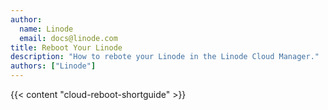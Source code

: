 ```yaml
---
author:
  name: Linode
  email: docs@linode.com
title: Reboot Your Linode
description: "How to rebote your Linode in the Linode Cloud Manager."
authors: ["Linode"]
---
```


{{< content "cloud-reboot-shortguide" >}}
